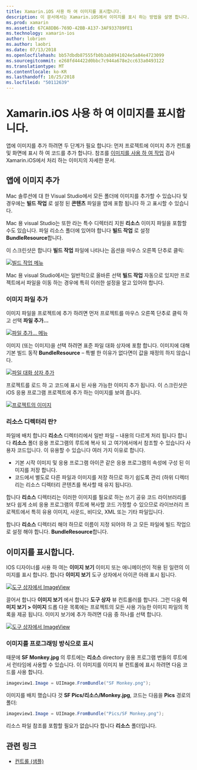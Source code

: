 ```yaml
---
title: Xamarin.iOS 사용 하 여 이미지를 표시합니다.
description: 이 문서에서는 Xamarin.iOS에서 이미지를 표시 하는 방법을 설명 합니다. IOS 디자이너를 통해 또는 프로그래밍 방식으로 앱에 추가 이미지는 내용을 다룹니다.
ms.prod: xamarin
ms.assetid: 67CA8DB6-769D-42BB-A137-3AF933789FE1
ms.technology: xamarin-ios
author: lobrien
ms.author: laobri
ms.date: 07/13/2018
ms.openlocfilehash: bb57dbdb87555fb0b3ab8941024e5a84e4723099
ms.sourcegitcommit: e268fd44422d0bbc7c944a678e2cc633a0493122
ms.translationtype: MT
ms.contentlocale: ko-KR
ms.lasthandoff: 10/25/2018
ms.locfileid: "50112639"
---
```

# <a name="displaying-images-with-xamarinios"></a>Xamarin.iOS 사용 하 여 이미지를 표시합니다.

앱에 이미지를 추가 하려면 두 단계가 필요 합니다: 먼저 프로젝트에 이미지 추가 컨트롤 및 화면에 표시 하 여 코드를 추가 합니다. 참조를 [이미지를 사용 하 여 작업](~/ios/app-fundamentals/images-icons/index.md) 검사 Xamarin.iOS에서 처리 하는 이미지의 자세한 문서.

## <a name="adding-images-to-your-app"></a>앱에 이미지 추가

Mac 솔루션에 대 한 Visual Studio에서 모든 폴더에 이미지를 추가할 수 있습니다 및 경우에는 **빌드 작업** 로 설정 된 **콘텐츠** 파일을 앱에 포함 됩니다 하 고 표시할 수 있습니다.

Mac 용 visual Studio는 또한 라는 특수 디렉터리 지원 **리소스** 이미지 파일을 포함할 수도 있습니다. 파일 리소스 폴더에 있어야 합니다 **빌드 작업** 로 설정 **BundleResource**합니다.

이 스크린샷은 합니다 **빌드 작업** 파일에 나타나는 옵션을 마우스 오른쪽 단추로 클릭:

 [![](image-images/image30a.png "빌드 작업 메뉴")](image-images/image30a.png#lightbox)

Mac 용 visual Studio에서는 일반적으로 올바른 선택 **빌드 작업** 자동으로 있지만 프로젝트에서 파일을 이동 하는 경우에 특히 이러한 설정을 알고 있어야 합니다.

### <a name="adding-an-image-file"></a>이미지 파일 추가

이미지 파일을 프로젝트에 추가 하려면 먼저 프로젝트를 마우스 오른쪽 단추로 클릭 하 고 선택 **파일 추가...**

 [![](image-images/image31a.png "파일 추가... 메뉴")](image-images/image31a.png#lightbox)

이미지 (또는 이미지)을 선택 하려면 표준 파일 대화 상자에 포함 합니다. 이미지에 대해 기본 빌드 동작 **BundleResource** – 특별 한 이유가 없다면이 값을 재정의 하지 않습니다.

 [![](image-images/image32a.png "파일 대화 상자 추가")](image-images/image32a.png#lightbox)

프로젝트를 로드 하 고 코드에 표시 된 사용 가능한 이미지 추가 됩니다. 이 스크린샷은 iOS 응용 프로그램 프로젝트에 추가 하는 이미지를 보여 줍니다.

 [![](image-images/image33a.png "프로젝트의 이미지")](image-images/image33a.png#lightbox)

### <a name="what-is-the-resources-directory"></a>리소스 디렉터리 란?

파일에 배치 합니다 **리소스** 디렉터리에서 일반 파일 – 내용의 다르게 처리 됩니다 합니다 **리소스** 폴더 응용 프로그램의 루트에 복사 되 고 여기에서에서 참조할 수 있습니다 사용자 코드입니다. 이 유용할 수 있습니다 여러 가지 이유로 합니다.

-  기본 시작 이미지 및 응용 프로그램 아이콘 같은 응용 프로그램의 속성에 구성 된 이미지를 저장 합니다.
-  코드에서 별도로 다른 파일과 이미지를 저장 하므로 하기 쉽도록 관리 (하위 디렉터리는 리소스 디렉터리 콘텐츠를 복사할 때 유지 됩니다).


합니다 **리소스** 디렉터리는 이러한 이미지를 필요로 하는 쓰기 공유 코드 라이브러리를 보다 쉽게 소비 응용 프로그램의 루트에 복사할 코드 가정할 수 있으므로 라이브러리 프로젝트에서 특히 유용 이미지, 사운드, 비디오, XML 또는 기타 파일입니다.

합니다 **리소스** 디렉터리 해야 하므로 이름이 지정 되어야 하 고 모든 파일에 빌드 작업으로 설정 해야 합니다. **BundleResource**합니다.

## <a name="displaying-the-image"></a>이미지를 표시합니다.

IOS 디자이너를 사용 하 여는 **이미지 보기** 이미지 또는 애니메이션이 적용 된 일련의 이미지를 표시 합니다. 합니다 **이미지 보기** 도구 상자에서 아이콘 아래 표시 됩니다.

 [![](image-images/image35a.png "도구 상자에서 ImageView")](image-images/image35.png#lightbox)

끌어서 합니다 **이미지 보기** 에서 합니다 **도구 상자** 뷰 컨트롤러를 합니다. 그런 다음 **이미지 보기 > 이미지** 드롭 다운 목록에는 프로젝트의 모든 사용 가능한 이미지 파일의 목록을 제공 됩니다. 이미지 보기에 추가 하려면 다음 중 하나를 선택 합니다.

 [![](image-images/image36a.png "도구 상자에서 ImageView")](image-images/image36.png#lightbox)

### <a name="displaying-the-image-programmatically"></a>이미지를 프로그래밍 방식으로 표시

때문에 **SF Monkey.jpg** 의 루트에는 **리소스** directory 응용 프로그램 번들의 루트에서 런타임에 사용할 수 있습니다. 이 이미지를 이미지 뷰 컨트롤에 표시 하려면 다음 코드를 사용 합니다.

```csharp
imageview1.Image = UIImage.FromBundle("SF Monkey.png");
```

이미지를 배치 했습니다 것 **SF Pics/리소스/Monkey.jpg**, 코드는 다음을 **Pics** 경로의 폴더:

```csharp
imageview1.Image = UIImage.FromBundle("Pics/SF Monkey.png");
```

리소스 파일 참조를 포함할 필요가 없습니다 합니다 **리소스** 폴더입니다.

## <a name="related-links"></a>관련 링크

- [컨트롤 (샘플)](https://developer.xamarin.com/samples/Controls/)
